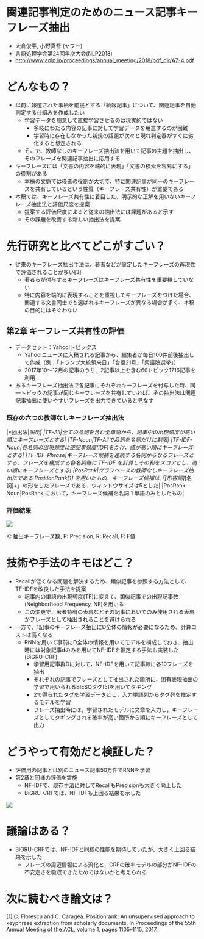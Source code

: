 # 関連記事判定のためのニュース記事キーフレーズ抽出
- 大倉俊平, 小野真吾 (ヤフー)
- 言語処理学会第24回年次大会(NLP2018)
- http://www.anlp.jp/proceedings/annual_meeting/2018/pdf_dir/A7-4.pdf

# どんなもの？
- 以前に報道された事柄を前提とする「続報記事」について、関連記事を自動判定する仕組みを作成したい
  - 学習データを用意して直接学習させるのは現実的ではない
    - 多岐にわたる内容の記事に対して学習データを用意するのが困難
    - 学習時に存在しなかった新規の話題が次々と現れ判定器がすぐに劣化すると想定される
  - そこで、教師なしのキーフレーズ抽出法を用いて記事の主題を抽出し、そのフレーズを関連記事抽出に応用する
- キーフレーズには「文書の内容を端的に表現」「文書の検索を容易にする」の役割がある
  - 本稿の文脈では後者の役割が大切で、特に関連記事が同一のキーフレーズを共有しているという性質（キーフレーズ共有性）が重要である
- 本稿では、キーフレーズ共有性に着目した、明示的な正解を用いないキーフレーズ抽出法と評価尺度を提案
  - 提案する評価尺度によると従来の抽出法には課題があると示す
  - その課題を改善する新しい抽出法を提案

# 先行研究と比べてどこがすごい？
- 従来のキーフレーズ抽出手法は、著者などが設定したキーフレーズの再現性で評価されることが多い[3]
  - 著者らが付与するキーフレーズはキーフレーズ共有性を重要視していない
  - 特に内容を端的に表現することを重視してキーフレーズをつけた場合、関連する文書同士でも選ばれるキーフレーズが異なる場合が多く、本稿の目的にはそぐわない

## 第2章 キーフレーズ共有性の評価
- データセット：Yahoo!トピックス
  - Yahoo!ニュースに入稿される記事から、編集者が毎日100件前後抽出して作成（例：「トランプ大統領来日」「台風21号」「衆議院選挙」）
  - 2017年10〜12月の記事のうち、2記事以上を含む66トピック1716記事を利用
- あるキーフレーズ抽出法で各記事にそれぞれキーフレーズを付与した時、同一トピックの記事が同じキーフレーズを共有していれば、その抽出法は関連記事抽出に使いやすいフレーズを出力できていると見なす

### 既存の六つの教師なしキーフレーズ抽出法
|*抽出法|*説明|
|TF-All|全ての品詞を含む全単語から，記事中の出現頻度が高い順にキーフレーズとする|
|TF-Noun|TF-Allで品詞を名詞だけに制限|
|TF-IDF-Noun|各名詞の出現頻度に逆記事頻度(IDF)をかけ，値が高い順にキーフレーズとする|
|TF-IDF-Phrase|キーフレーズ候補を連続する名詞からなるフレーズとする．フレーズを構成する各名詞毎に TF-IDF を計算しその和をスコアとし、高い順にキーフレーズとする|
|PosRank|グラフベースの教師なしキーフレーズ抽出法である PositionPank[1] を用いたもの．キーフレーズ候補は「[形容詞]*[名詞]+」の形をしたフレーズである．ウィンドウサイズは5とした|
|PosRank-Noun|PosRank において，キーフレーズ候補を名詞 1 単語のみとしたもの|

### 評価結果
<img src="https://cdn-ak.f.st-hatena.com/images/fotolife/u/upura/20180505/20180505144128.png">

K: 抽出キーフレーズ数, P: Precision, R: Recall, F: F値

# 技術や手法のキモはどこ？
- Recallが低くなる問題を解決するため、類似記事を参照する方法として、TF-IDFを改良した手法を提案
  - 記事内の単語の出現頻度(TF)に変えて、類似記事での出現記事数(Neighborhood Frequency, NF)を用いる
  - この変更で、著者特有の表現などその記事においてのみ使用される表現がフレーズとして抽出されることを避けられる
- 一方で、1記事のキーフレーズ抽出にD全体の情報が必要になるため、計算コストは高くなる
  - RNNを用いて事前にD全体の情報を用いてモデルを構成しておき、抽出時には対象記事dのみを用いてNF-IDFを推定する手法も実装した(BiGRU-CRF)
    - 学習用記事群Dに対して，NF-IDFを用いて記事毎に各10フレーズを抽出
    - それぞれの記事でフレーズとして抽出された箇所に，固有表現抽出の学習で用いられるBIESOタグ[5]を用いてタギング
    - 2で得られたタグを学習データとし，入力単語列からタグ列を推定するモデルを学習
    - フレーズ抽出時には，学習されたモデルに文章を入力し，キーフレーズとしてタギングされる確率が高い箇所から順にキーフレーズとして出力

# どうやって有効だと検証した？
- 評価用の記事とは別のニュース記事50万件でRNNを学習
- 第2章と同様の評価を実施
  - NF-IDFで、既存手法に対してRecallもPrecisionも大きく向上した
  - BiGRU-CRFでは、NF-IDFも上回る結果を示した

<img src="https://cdn-ak.f.st-hatena.com/images/fotolife/u/upura/20180505/20180505150629.png">

# 議論はある？
- BiGRU-CRFでは、NF-IDFと同様の性能を期待していたが、大きく上回る結果を示した
  - フレーズの周辺情報による汎化と，CRFの確率モデルの部分がNF-IDFの不安定さを吸収できたためではないかと考えられる

# 次に読むべき論文は？
[1] C. Florescu and C. Caragea. Positionrank: An unsupervised approach to keyphrase extraction from scholarly documents. In Proceedings of the 55th Annual Meeting of the ACL, volume 1, pages 1105–1115, 2017.
